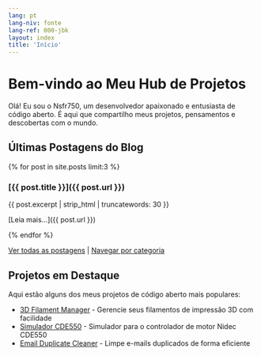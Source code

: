 ```yaml
---
lang: pt
lang-niv: fonte
lang-ref: 000-jbk
layout: index
title: 'Início'
---
```


# Bem-vindo ao Meu Hub de Projetos

Olá! Eu sou o Nsfr750, um desenvolvedor apaixonado e entusiasta de código aberto. É aqui que compartilho meus projetos, pensamentos e descobertas com o mundo.

## Últimas Postagens do Blog

{% for post in site.posts limit:3 %}
### [{{ post.title }}]({{ post.url }})

{{ post.excerpt | strip_html | truncatewords: 30 }}

[Leia mais...]({{ post.url }})

{% endfor %}

[Ver todas as postagens](blog) | [Navegar por categoria](categories)

## Projetos em Destaque

Aqui estão alguns dos meus projetos de código aberto mais populares:

- [3D Filament Manager](https://github.com/Nsfr750/3D_Filament_Manager) - Gerencie seus filamentos de impressão 3D com facilidade
- [Simulador CDE550](https://github.com/Nsfr750/CDE550-sim) - Simulador para o controlador de motor Nidec CDE550
- [Email Duplicate Cleaner](https://github.com/Nsfr750/EmailDuplicateCleaner) - Limpe e-mails duplicados de forma eficiente
